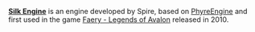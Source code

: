 [**Silk Engine**](https://spiders-games.com/silk-engine) is an engine developed by Spire, based on [PhyreEngine](/tech/Engine/Phyre/) and first used in the game [Faery - Legends of Avalon](/app/338390/) released in 2010.
